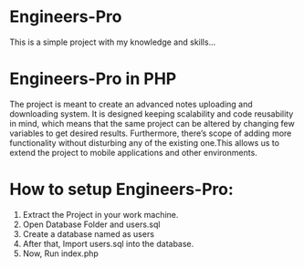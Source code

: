 # Engineers-Pro
This is a simple project with my knowledge and skills...

# Engineers-Pro in PHP
The project is meant to create an advanced notes uploading and downloading system. It is designed keeping scalability and code reusability in mind, which means that the same project can be altered by changing few variables to get desired results. Furthermore, there’s scope of adding more functionality without disturbing any of the existing one.This allows us to extend the project to mobile applications and other environments.

# How to setup Engineers-Pro:
1. Extract the Project in your work machine.
2. Open Database Folder and users.sql
3. Create a database named as users
4. After that, Import users.sql into the database.
5. Now, Run index.php
